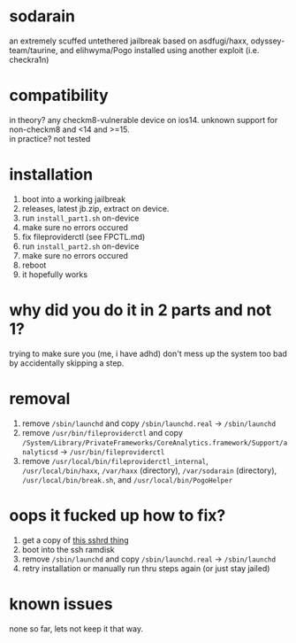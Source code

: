 # sodarain
an extremely scuffed untethered jailbreak based on asdfugi/haxx, odyssey-team/taurine, and elihwyma/Pogo installed using another exploit (i.e. checkra1n)

# compatibility
in theory? any checkm8-vulnerable device on ios14. unknown support for non-checkm8 and <14 and >=15.  
in practice? not tested

# installation
1. boot into a working jailbreak
2. releases, latest jb.zip, extract on device.
3. run `install_part1.sh` on-device
4. make sure no errors occured
6. fix fileproviderctl (see FPCTL.md)
7. run `install_part2.sh` on-device
8. make sure no errors occured
9. reboot
10. it hopefully works

# why did you do it in 2 parts and not 1?
trying to make sure you (me, i have adhd) don't mess up the system too bad by accidentally skipping a step.

# removal
1. remove `/sbin/launchd` and copy `/sbin/launchd.real` -> `/sbin/launchd`
2. remove `/usr/bin/fileproviderctl` and copy `/System/Library/PrivateFrameworks/CoreAnalytics.framework/Support/analyticsd` -> `/usr/bin/fileproviderctl`
3. remove `/usr/local/bin/fileproviderctl_internal`, `/usr/local/bin/haxx`, `/var/haxx` (directory), `/var/sodarain` (directory), `/usr/local/bin/break.sh`, and `/usr/local/bin/PogoHelper`

# oops it fucked up how to fix?
1. get a copy of [this sshrd thing](https://github.com/Ralph0045/SSH-Ramdisk-Maker-and-Loader)
2. boot into the ssh ramdisk
3. remove `/sbin/launchd` and copy `/sbin/launchd.real` -> `/sbin/launchd`
4. retry installation or manually run thru steps again (or just stay jailed)

# known issues
none so far, lets not keep it that way.